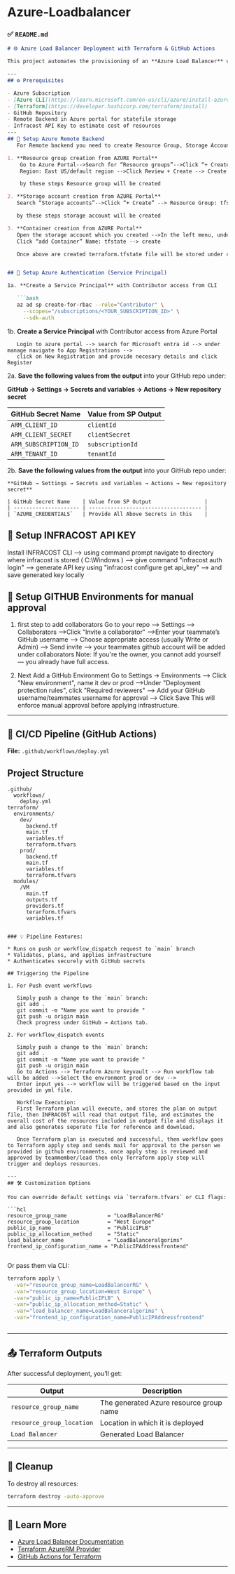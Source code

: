 # Azure-Loadbalancer
### ✅ `README.md`

```markdown
# 🌐 Azure Load Balancer Deployment with Terraform & GitHub Actions

This project automates the provisioning of an **Azure Load Balancer** using Terraform. It integrates with **GitHub Actions** to create a CI/CD pipeline that applies infrastructure changes upon pushing to the `main` branch. Also displays the cost of resources used using INFRACOST and creates the resources only after the approval from reviewers.

---
## ⚙️ Prerequisites

- Azure Subscription
- [Azure CLI](https://learn.microsoft.com/en-us/cli/azure/install-azure-cli)
- [Terraform](https://developer.hashicorp.com/terraform/install)
- GitHub Repository
- Remote Backend in Azure portal for statefile storage
- Infracost API Key to estimate cost of resources
---
## 🔐 Setup Azure Remote Backend 
   For Remote backend you need to create Resource Group, Storage Account, Container.

1. **Resource group creation from AZURE Portal**
    Go to Azure Portal-->Search for “Resource groups”-->Click “+ Create”-->Name: tfstate-rg/your prefferd name-->
    Region: East US/default region -->Click Review + Create --> Create

    by these steps Resource group will be created

2. **Storage account creation from AZURE Portal**
   Search “Storage accounts”-->Click “+ Create” --> Resource Group: tfstate-rg/your prefferd name -->Storage account name: tfstatestorageacct111 (must be unique) --> Region: Same as above --> Click Review + Create --> Create

   by these steps storage account will be created

3. **Container creation from AZURE Portal**
   Open the storage account which you created -->In the left menu, under data storage, click “Containers” -->
   Click “add Container” Name: tfstate --> create

   Once above are created terraform.tfstate file will be stored under container file(generated by keyvalue input) rather than in workflow


## 🔐 Setup Azure Authentication (Service Principal)

1a. **Create a Service Principal** with Contributor access from CLI

   ```bash
   az ad sp create-for-rbac --role="Contributor" \
     --scopes="/subscriptions/<YOUR_SUBSCRIPTION_ID>" \
     --sdk-auth
````
1b. **Create a Service Principal** with Contributor access from Azure Portal
```
   Login to azure portal --> search for Microsoft entra id --> under manage navigate to App Registrations -->
   click on New Registration and provide necesary details and click Register

````
2a. **Save the following values from the output** into your GitHub repo under:

   **GitHub → Settings → Secrets and variables → Actions → New repository secret**

   | GitHub Secret Name    | Value from SP Output |
   | --------------------- | -------------------- |
   | `ARM_CLIENT_ID`       | `clientId`           |
   | `ARM_CLIENT_SECRET`   | `clientSecret`       |
   | `ARM_SUBSCRIPTION_ID` | `subscriptionId`     |
   | `ARM_TENANT_ID`       | `tenantId`           |

2b. **Save the following values from the output** into your GitHub repo under:

    **GitHub → Settings → Secrets and variables → Actions → New repository secret**

    | GitHub Secret Name    | Value from SP Output                 |
    | --------------------- | ------------------------------------ |
    | `AZURE_CREDENTIALS`   | Provide All Above Secrets in this    |

## 🔐 Setup INFRACOST API KEY

   Install INFRACOST CLI --> using command prompt navigate to directory where infracost is stored ( C:\Windows ) -->
   give command "infracost auth login" --> generate API key using "infracost configure get api_key" --> and save generated key locally


## 🔐 Setup GITHUB Environments for manual approval
   
1. first step to add collaborators
   Go to your repo --> Settings --> Collaborators -->Click "Invite a collaborator" -->Enter your teammate’s GitHub username -->
   Choose appropriate access (usually Write or Admin) --> Send invite --> your teammates github account will be added under collaborators
   Note: If you're the owner, you cannot add yourself — you already have full access.

2. Next Add a GitHub Environment
   Go to Settings → Environments --> Click "New environment", name it dev or prod -->Under "Deployment protection rules", click "Required reviewers" --> Add your GitHub username/teammates username for approval --> Click Save
   This will enforce manual approval before applying infrastructure.

---

## 🚀 CI/CD Pipeline (GitHub Actions)

**File:** `.github/workflows/deploy.yml`

## Project Structure

```
.github/
  workflows/
    deploy.yml
terraform/
  environments/
    dev/
      backend.tf
      main.tf
      variables.tf
      terraform.tfvars
    prod/
      backend.tf
      main.tf
      variables.tf
      terraform.tfvars
  modules/
    /VM
      main.tf
      outputs.tf
      providers.tf
      terarform.tfvars
      variables.tf


### 💡 Pipeline Features:

* Runs on push or workflow_dispatch request to `main` branch
* Validates, plans, and applies infrastructure
* Authenticates securely with GitHub secrets

## Triggering the Pipeline
   
1. For Push event workflows

   Simply push a change to the `main` branch:
   git add .
   git commit -m "Name you want to provide "
   git push -u origin main
   Check progress under GitHub → Actions tab.

2. For workflow_dispatch events
   
   Simply push a change to the `main` branch:
   git add .
   git commit -m "Name you want to provide "
   git push -u origin main
   Go to Actions --> Terraform Azure keyvault --> Run workflow tab will be added -->Select the envronment prod or dev -->
   Enter input yes --> workflow will be triggered based on the input provided in yml file.

   Workflow Execution:
   First Terraform plan will execute, and stores the plan on output file, then INFRACOST will read that output file, and estimates the overall cost of the resources included in output file and displays it and also generates seperate file for reference and download.

   Once Terraform plan is executed and successful, then workflow goes to Terraform apply step and sends mail for approval to the person we provided in github environments, once apply step is reviewed and approved by teammember/lead then only Terraform apply step will trigger and deploys resources.

---
## 🛠️ Customization Options

You can override default settings via `terraform.tfvars` or CLI flags:

```hcl
resource_group_name             = "LoadBalancerRG"
resource_group_location         = "West Europe"
public_ip_name                  = "PublicIPLB"
public_ip_allocation_method     = "Static"
load_balancer_name              = "LoadBalanceralgorims"
frontend_ip_configuration_name = "PublicIPAddressfrontend"


```

Or pass them via CLI:

```bash
terraform apply \
  -var="resource_group_name=LoadBalancerRG" \
  -var="resource_group_location=West Europe" \
  -var="public_ip_name=PublicIPLB" \
  -var="public_ip_allocation_method=Static" \
  -var="load_balancer_name=LoadBalanceralgorims" \
  -var="frontend_ip_configuration_name=PublicIPAddressfrontend"



```

---

## 📤 Terraform Outputs

After successful deployment, you’ll get:

| Output                    | Description                                          |
| ------------------------- | ---------------------------------------------------- |
| `resource_group_name`     | The generated Azure resource group name              |
| `resource_group_location` | Location in which it is deployed                     |
| `Load Balancer`           | Generated Load Balancer                              |
---


## 🧹 Cleanup

To destroy all resources:

```bash
terraform destroy -auto-approve
```

---

## 🧠 Learn More

* [Azure Load Balancer Documentation](https://learn.microsoft.com/en-us/azure/load-balancer/load-balancer-overview)
* [Terraform AzureRM Provider](https://registry.terraform.io/providers/hashicorp/azurerm/latest/docs)
* [GitHub Actions for Terraform](https://github.com/hashicorp/setup-terraform)

---
